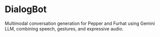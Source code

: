 # DialogBot
Multimodal conversation generation for Pepper and Furhat using Gemini LLM, combining speech, gestures, and expressive audio.
